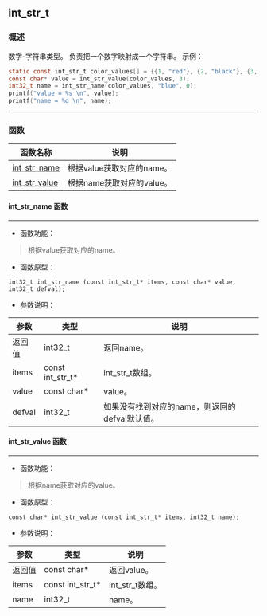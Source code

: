 ## int\_str\_t
### 概述
数字-字符串类型。
负责把一个数字映射成一个字符串。
示例：
```c
static const int_str_t color_values[] = {{1, "red"}, {2, "black"}, {3, "blue"}, {4, "white"}};
const char* value = int_str_value(color_values, 3);
int32_t name = int_str_name(color_values, "blue", 0);
printf("value = %s \n", value);
printf("name = %d \n", name);
```

----------------------------------
### 函数
<p id="int_str_t_methods">

| 函数名称 | 说明 | 
| -------- | ------------ | 
| <a href="#int_str_t_int_str_name">int\_str\_name</a> | 根据value获取对应的name。 |
| <a href="#int_str_t_int_str_value">int\_str\_value</a> | 根据name获取对应的value。 |
#### int\_str\_name 函数
-----------------------

* 函数功能：

> <p id="int_str_t_int_str_name">根据value获取对应的name。


* 函数原型：

```
int32_t int_str_name (const int_str_t* items, const char* value, int32_t defval);
```

* 参数说明：

| 参数 | 类型 | 说明 |
| -------- | ----- | --------- |
| 返回值 | int32\_t | 返回name。 |
| items | const int\_str\_t* | int\_str\_t数组。 |
| value | const char* | value。 |
| defval | int32\_t | 如果没有找到对应的name，则返回的defval默认值。 |
#### int\_str\_value 函数
-----------------------

* 函数功能：

> <p id="int_str_t_int_str_value">根据name获取对应的value。


* 函数原型：

```
const char* int_str_value (const int_str_t* items, int32_t name);
```

* 参数说明：

| 参数 | 类型 | 说明 |
| -------- | ----- | --------- |
| 返回值 | const char* | 返回value。 |
| items | const int\_str\_t* | int\_str\_t数组。 |
| name | int32\_t | name。 |
